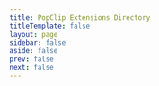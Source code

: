 ```yaml
---
title: PopClip Extensions Directory
titleTemplate: false
layout: page
sidebar: false
aside: false
prev: false
next: false
---
```

<script setup>
import Directory from '/components/Directory.vue'
</script>

<Directory />

